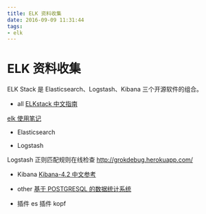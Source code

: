 ```yaml
---
title: ELK 资料收集
date: 2016-09-09 11:31:44
tags: 
- elk
---
```

# ELK 资料收集
<!-- more -->
ELK Stack 是 Elasticsearch、Logstash、Kibana 三个开源软件的组合。

+ all
[ELKstack 中文指南](http://kibana.logstash.es/content/)

[elk 使用笔记](https://github.com/kikiyou/log/tree/master/elk)

+ Elasticsearch

+ Logstash

Logstash 正则匹配规则在线检查
http://grokdebug.herokuapp.com/

+ Kibana
[Kibana-4.2 中文参考](http://7xw819.com1.z0.glb.clouddn.com/Kibana-4.2-Reference_chinese.pdf)



+ other
[基于 POSTGRESQL 的数据统计系统](http://www.wklken.me/posts/2014/11/16/unit-statistics-system.html)

+ 插件
es 插件 kopf